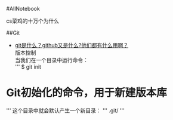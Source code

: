 #AllNotebook

cs菜鸡的十万个为什么  

##Git
* [git是什么？github又是什么?他们都有什么用啊？](http://blog.a0z.me/2014/05/21/GitBeginning/)  
版本控制  
当我们在一个目录中运行命令：  
'''
$ git init
# Git初始化的命令，用于新建版本库
'''
这个目录中就会默认产生一个新目录：
'''
.git/
'''
